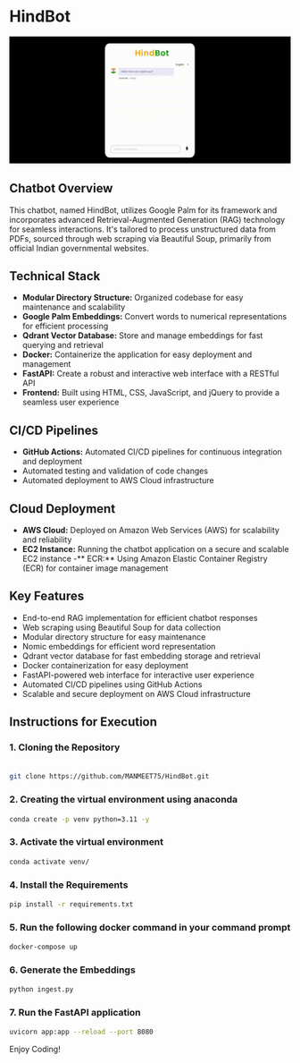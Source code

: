 # HindBot
<img src="static/HindBot.gif">

## Chatbot Overview

This chatbot, named HindBot, utilizes Google Palm for its framework and incorporates advanced Retrieval-Augmented Generation (RAG) technology for seamless interactions. It's tailored to process unstructured data from PDFs, sourced through web scraping via Beautiful Soup, primarily from official Indian governmental websites.

## Technical Stack
- **Modular Directory Structure:** Organized codebase for easy maintenance and scalability
- **Google Palm Embeddings:** Convert words to numerical representations for efficient processing
- **Qdrant Vector Database:** Store and manage embeddings for fast querying and retrieval
- **Docker:** Containerize the application for easy deployment and management
- **FastAPI:** Create a robust and interactive web interface with a RESTful API
- **Frontend:** Built using HTML, CSS, JavaScript, and jQuery to provide a seamless user experience

## CI/CD Pipelines
- **GitHub Actions:** Automated CI/CD pipelines for continuous integration and deployment
- Automated testing and validation of code changes
- Automated deployment to AWS Cloud infrastructure

## Cloud Deployment
- **AWS Cloud:** Deployed on Amazon Web Services (AWS) for scalability and reliability
- **EC2 Instance:** Running the chatbot application on a secure and scalable EC2 instance
-** ECR:** Using Amazon Elastic Container Registry (ECR) for container image management

## Key Features
- End-to-end RAG implementation for efficient chatbot responses
- Web scraping using Beautiful Soup for data collection
- Modular directory structure for easy maintenance
- Nomic embeddings for efficient word representation
- Qdrant vector database for fast embedding storage and retrieval
- Docker containerization for easy deployment
- FastAPI-powered web interface for interactive user experience
- Automated CI/CD pipelines using GitHub Actions
- Scalable and secure deployment on AWS Cloud infrastructure

## Instructions for Execution
### 1. Cloning the Repository
```bash

git clone https://github.com/MANMEET75/HindBot.git
```
### 2. Creating the virtual environment using anaconda
```bash
conda create -p venv python=3.11 -y
```

### 3. Activate the virtual environment
```bash
conda activate venv/
```

### 4. Install the Requirements
```bash
pip install -r requirements.txt
```
### 5. Run the following docker command in your command prompt
```bash
docker-compose up
```
### 6. Generate the Embeddings
```bash
python ingest.py
```
### 7. Run the FastAPI application
```bash
uvicorn app:app --reload --port 8080
```

Enjoy Coding!
